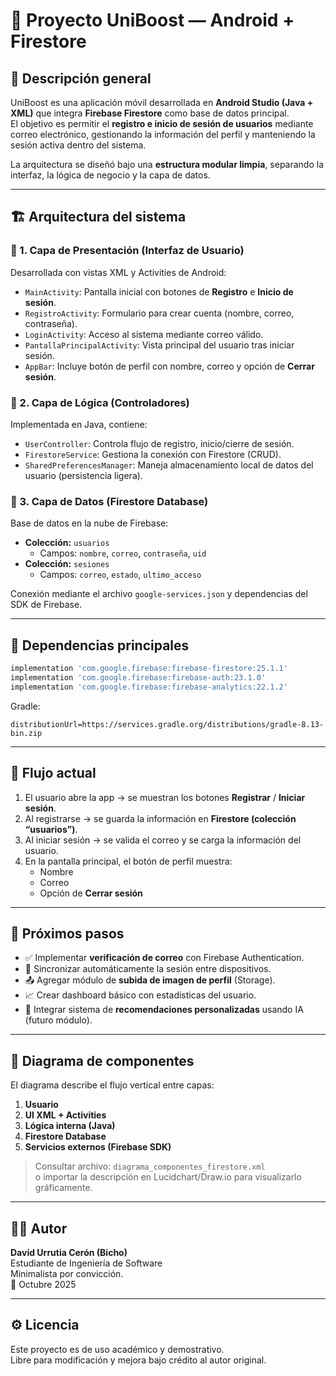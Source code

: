 # 📱 Proyecto UniBoost — Android + Firestore

## 🧩 Descripción general
UniBoost es una aplicación móvil desarrollada en **Android Studio (Java + XML)** que integra **Firebase Firestore** como base de datos principal.  
El objetivo es permitir el **registro e inicio de sesión de usuarios** mediante correo electrónico, gestionando la información del perfil y manteniendo la sesión activa dentro del sistema.

La arquitectura se diseñó bajo una **estructura modular limpia**, separando la interfaz, la lógica de negocio y la capa de datos.

---

## 🏗️ Arquitectura del sistema

### 🔹 1. Capa de Presentación (Interfaz de Usuario)
Desarrollada con vistas XML y Activities de Android:
- `MainActivity`: Pantalla inicial con botones de **Registro** e **Inicio de sesión**.
- `RegistroActivity`: Formulario para crear cuenta (nombre, correo, contraseña).
- `LoginActivity`: Acceso al sistema mediante correo válido.
- `PantallaPrincipalActivity`: Vista principal del usuario tras iniciar sesión.
- `AppBar`: Incluye botón de perfil con nombre, correo y opción de **Cerrar sesión**.

### 🔹 2. Capa de Lógica (Controladores)
Implementada en Java, contiene:
- `UserController`: Controla flujo de registro, inicio/cierre de sesión.
- `FirestoreService`: Gestiona la conexión con Firestore (CRUD).
- `SharedPreferencesManager`: Maneja almacenamiento local de datos del usuario (persistencia ligera).

### 🔹 3. Capa de Datos (Firestore Database)
Base de datos en la nube de Firebase:
- **Colección:** `usuarios`
  - Campos: `nombre`, `correo`, `contraseña`, `uid`
- **Colección:** `sesiones`
  - Campos: `correo`, `estado`, `ultimo_acceso`

Conexión mediante el archivo `google-services.json` y dependencias del SDK de Firebase.

---

## 🔌 Dependencias principales
```gradle
implementation 'com.google.firebase:firebase-firestore:25.1.1'
implementation 'com.google.firebase:firebase-auth:23.1.0'
implementation 'com.google.firebase:firebase-analytics:22.1.2'
```

Gradle:  
```text
distributionUrl=https://services.gradle.org/distributions/gradle-8.13-bin.zip
```

---

## 🔄 Flujo actual
1. El usuario abre la app → se muestran los botones **Registrar** / **Iniciar sesión**.  
2. Al registrarse → se guarda la información en **Firestore (colección “usuarios”)**.  
3. Al iniciar sesión → se valida el correo y se carga la información del usuario.  
4. En la pantalla principal, el botón de perfil muestra:
   - Nombre
   - Correo
   - Opción de **Cerrar sesión**

---

## 🧭 Próximos pasos
- ✅ Implementar **verificación de correo** con Firebase Authentication.  
- 🔄 Sincronizar automáticamente la sesión entre dispositivos.  
- 📤 Agregar módulo de **subida de imagen de perfil** (Storage).  
- 📈 Crear dashboard básico con estadísticas del usuario.  
- 🧠 Integrar sistema de **recomendaciones personalizadas** usando IA (futuro módulo).

---

## 🧩 Diagrama de componentes
El diagrama describe el flujo vertical entre capas:
1. **Usuario**
2. **UI XML + Activities**
3. **Lógica interna (Java)**
4. **Firestore Database**
5. **Servicios externos (Firebase SDK)**

> Consultar archivo: `diagrama_componentes_firestore.xml`  
> o importar la descripción en Lucidchart/Draw.io para visualizarlo gráficamente.

---

## 👨‍💻 Autor
**David Urrutia Cerón (Bicho)**  
Estudiante de Ingeniería de Software  
Minimalista por convicción.  
📅 Octubre 2025

---

## ⚙️ Licencia
Este proyecto es de uso académico y demostrativo.  
Libre para modificación y mejora bajo crédito al autor original.
